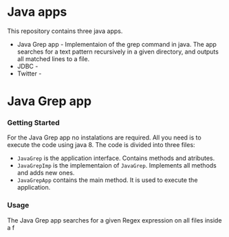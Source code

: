 # Java apps
This repository contains three java apps.
- Java Grep app - Implementaion of the grep command in java. The app searches for a text pattern recursively in a given directory, and outputs all matched lines to a file.
- JDBC -
- Twitter - 

# Java Grep app
### Getting Started
For the Java Grep app no instalations are required. All you need is to execute the code using java 8.
The code is divided into three files:
 - `JavaGrep` is the application interface. Contains methods and atributes.
 - `JavaGrepImp` is the implementaion of `JavaGrep`. Implements all methods and adds new ones.
 - `JavaGrepApp` contains the main method. It is used to execute the application.

### Usage
The Java Grep app searches for a given Regex expression on all files inside a f

<!--stackedit_data:
eyJoaXN0b3J5IjpbOTc4NzY3ODgzXX0=
-->